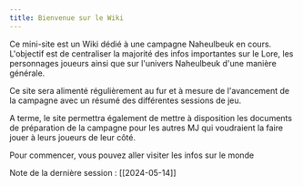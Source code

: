 ```yaml
---
title: Bienvenue sur le Wiki
---
```

Ce mini-site est un Wiki dédié à une campagne Naheulbeuk en cours.
L'objectif est de centraliser la majorité des infos importantes sur le Lore, les personnages joueurs ainsi que sur l'univers Naheulbeuk d'une manière générale.

Ce site sera alimenté régulièrement au fur et à mesure de l'avancement de la campagne avec un résumé des différentes sessions de jeu.

A terme, le site permettra également de mettre à disposition les documents de préparation de la campagne pour les autres MJ qui voudraient la faire jouer à leurs joueurs de leur côté.

Pour commencer, vous pouvez aller visiter les infos sur le monde


Note de la dernière session : [[2024-05-14]]